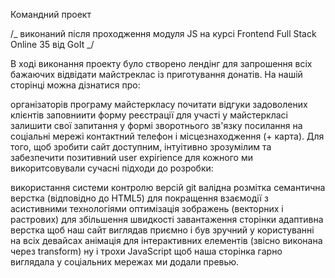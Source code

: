 Командний проект

/_ виконаний після проходження модуля JS на курсі Frontend Full Stack Online 35 від GoIt _/

В ході виконання проекту було створено лендінг для запрошення всіх бажаючих відвідати майстреклас із приготування донатів. На нашій сторінці можна дізнатися про:

організаторів
програму майстеркласу
почитати відгуки задоволених клієнтів
заповниити форму реєстрації для участі у майстеркласі
залишити свої запитання у формі зворотнього зв'язку
посилання на соціальні мережі
контактний телефон і місцезнаходження (+ карта).
Для того, щоб зробити сайт доступним, інтуітивно зрозумілим та забезпечити позитивний user expirience для кожного ми викоритсовували сучасні підходи до розробки:

використання системи контролю версій git
валідна розмітка
семантична верстка (відповідно до HTML5) для покращення взаємодії з асистивними технологіями
оптимізація зображень (векторних і растрових) для збільшення швидкості завантаження сторінки
адаптивна верстка щоб наш сайт виглядав приємно і був зручний у користуванні на всіх девайсах
анімація для інтерактивних елементів (звісно виконана через transform) ну і трохи JavaScript
щоб наша сторінка гарно виглядала у соціальних мережах ми додали превью.
